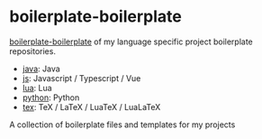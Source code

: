 # boilerplate-boilerplate

[boilerplate-boilerplate](https://github.com/Josef-Friedrich/boilerplate-boilerplate) of my language specific project boilerplate repositories.

* [java](https://github.com/Josef-Friedrich/java-boilerplate): Java
* [js](https://github.com/Josef-Friedrich/js-boilerplate): Javascript / Typescript / Vue
* [lua](https://github.com/Josef-Friedrich/lua-boilerplate): Lua
* [python](https://github.com/Josef-Friedrich/python-boilerplate): Python
* [tex](https://github.com/Josef-Friedrich/tex-project-boilerplate): TeX / LaTeX / LuaTeX / LuaLaTeX

A collection of boilerplate files and templates for my <language> projects 